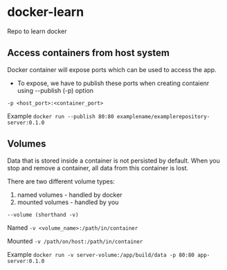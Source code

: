 # docker-learn
Repo to learn docker

## Access containers from host system

Docker container will expose ports which can be used to access
the app.

- To expose, we have to publish these ports when creating contaienr
using --publish (-p) option

```-p <host_port>:<container_port>```

  Example
```docker run --publish 80:80 examplename/examplerepository-server:0.1.0```


## Volumes

Data that is stored inside a container is not persisted by default.
When you stop and remove a container, all data from this container is lost.

There are two different volume types:
1. named volumes - handled by docker
2. mounted volumes - handled by you

```--volume (shorthand -v)```

Named
```-v <volume_name>:/path/in/container```

Mounted
```-v /path/on/host:/path/in/container```

Example
```docker run -v server-volume:/app/build/data -p 80:80 app-server:0.1.0```
